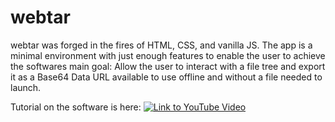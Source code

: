 # webtar
webtar was forged in the fires of HTML, CSS, and vanilla JS. 
The app is a minimal environment with just enough features to enable the user to achieve the softwares main goal: 
Allow the user to interact with a file tree and export it as a Base64 Data URL available to use offline and without a file needed to launch. 

Tutorial on the software is here:
[![Link to YouTube Video](https://img.youtube.com/vi/8irfsbSnVPY/default.jpg)](https://youtu.be/8irfsbSnVPY)
